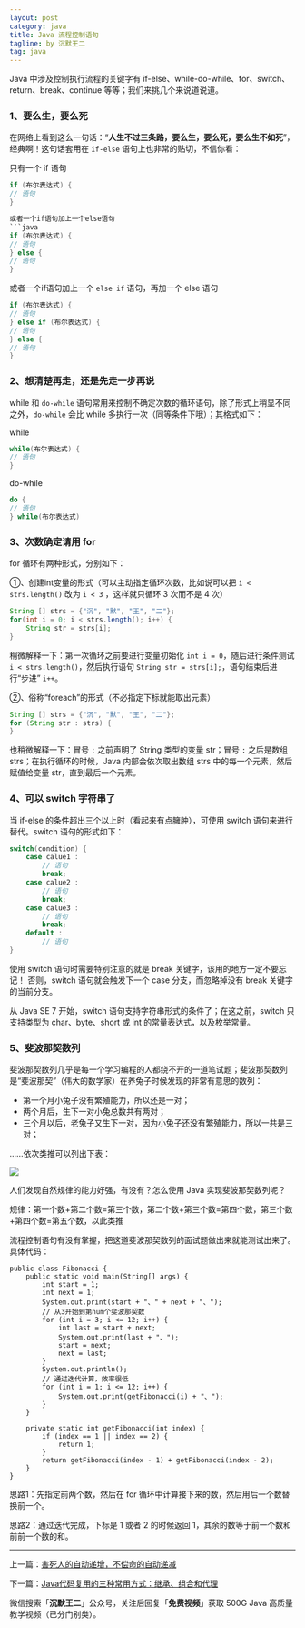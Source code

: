 ```yaml
---
layout: post
category: java
title: Java 流程控制语句
tagline: by 沉默王二
tag: java
---
```


Java 中涉及控制执行流程的关键字有 if-else、while-do-while、for、switch、return、break、continue 等等；我们来挑几个来说道说道。


<!--more-->

### 1、要么生，要么死

在网络上看到这么一句话：“**人生不过三条路，要么生，要么死，要么生不如死**”，经典啊！这句话套用在 `if-else` 语句上也非常的贴切，不信你看：

只有一个 if 语句

```java
if (布尔表达式) {
// 语句
}

或者一个if语句加上一个else语句
```java
if (布尔表达式) {
// 语句
} else {
// 语句
}
```
或者一个if语句加上一个 `else if` 语句，再加一个 else 语句

```java
if (布尔表达式) {
// 语句
} else if (布尔表达式) {
// 语句
} else {
// 语句
}
```
### 2、想清楚再走，还是先走一步再说

while 和 `do-while` 语句常用来控制不确定次数的循环语句，除了形式上稍显不同之外，`do-while` 会比 while 多执行一次（同等条件下哦）；其格式如下：

while

```java
while(布尔表达式) {
// 语句
}
```

do-while

```java
do {
// 语句
} while(布尔表达式)
```
### 3、次数确定请用 for

for 循环有两种形式，分别如下：

①、创建int变量的形式（可以主动指定循环次数，比如说可以把 `i < strs.length()` 改为 `i < 3` ，这样就只循环 3 次而不是 4 次）

```java
String [] strs = {"沉", "默", "王", "二"};
for(int i = 0; i < strs.length(); i++) {
    String str = strs[i];
}
```
稍微解释一下：第一次循环之前要进行变量初始化 `int i = 0`，随后进行条件测试 `i < strs.length()`，然后执行语句 `String str = strs[i];`，语句结束后进行“步进” `i++`。

②、俗称“foreach”的形式（不必指定下标就能取出元素）

```java
String [] strs = {"沉", "默", "王", "二"};
for (String str : strs) {
}
```
也稍微解释一下：冒号 `:` 之前声明了 String 类型的变量 str；冒号 `:` 之后是数组 strs；在执行循环的时候，Java 内部会依次取出数组 strs 中的每一个元素，然后赋值给变量 str，直到最后一个元素。

### 4、可以 switch 字符串了

当 if-else 的条件超出三个以上时（看起来有点臃肿），可使用 switch 语句来进行替代。switch 语句的形式如下：

```java
switch(condition) {
    case calue1 :
        // 语句
        break;
    case calue2 :
        // 语句
        break;
    case calue3 :
        // 语句
        break;
    default :
        // 语句
}
```

使用 switch 语句时需要特别注意的就是 break 关键字，该用的地方一定不要忘记！ 否则，switch 语句就会触发下一个 case 分支，而忽略掉没有 break 关键字的当前分支。

从 Java SE 7 开始，switch 语句支持字符串形式的条件了；在这之前，switch 只支持类型为 char、byte、short 或 int 的常量表达式，以及枚举常量。

### 5、斐波那契数列

斐波那契数列几乎是每一个学习编程的人都绕不开的一道笔试题；斐波那契数列是“斐波那契”（伟大的数学家）在养兔子时候发现的非常有意思的数列：

- 第一个月小兔子没有繁殖能力，所以还是一对；
- 两个月后，生下一对小兔总数共有两对；
- 三个月以后，老兔子又生下一对，因为小兔子还没有繁殖能力，所以一共是三对；

……依次类推可以列出下表：

![](https://upload-images.jianshu.io/upload_images/1179389-a7b408cfd85cd5ed.png?imageMogr2/auto-orient/strip%7CimageView2/2/w/1240 )


人们发现自然规律的能力好强，有没有？怎么使用 Java 实现斐波那契数列呢？

规律：第一个数+第二个数=第三个数，第二个数+第三个数=第四个数，第三个数+第四个数=第五个数，以此类推

流程控制语句有没有掌握，把这道斐波那契数列的面试题做出来就能测试出来了。具体代码：

```
public class Fibonacci {
    public static void main(String[] args) {
        int start = 1;
        int next = 1;
        System.out.print(start + "、" + next + "、");
        // 从3开始到第num个斐波那契数
        for (int i = 3; i <= 12; i++) {
            int last = start + next;
            System.out.print(last + "、");
            start = next;
            next = last;
        }
        System.out.println();
        // 通过迭代计算，效率很低
        for (int i = 1; i <= 12; i++) {
            System.out.print(getFibonacci(i) + "、");
        }
    }

    private static int getFibonacci(int index) {
        if (index == 1 || index == 2) {
            return 1;
        }
        return getFibonacci(index - 1) + getFibonacci(index - 2);
    }
}
```

思路1：先指定前两个数，然后在 for 循环中计算接下来的数，然后用后一个数替换前一个。

思路2：通过迭代完成，下标是 1 或者 2 的时候返回 1，其余的数等于前一个数和前前一个数的和。

----

上一篇：[害死人的自动递增，不偿命的自动递减](http://www.itwanger.com/java/2019/11/06/java-caozuofu-++.html)

下一篇：[Java代码复用的三种常用方式：继承、组合和代理](http://www.itwanger.com/java/2019/11/06/java-code-fuyong.html)


微信搜索「**沉默王二**」公众号，关注后回复「**免费视频**」获取 500G Java 高质量教学视频（已分门别类）。